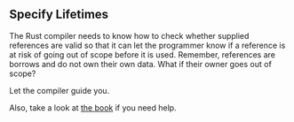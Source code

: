 ## Specify Lifetimes

The Rust compiler needs to know how to check whether supplied references are
valid so that it can let the programmer know if a reference is at risk
of going out of scope before it is used. Remember, references are borrows
and do not own their own data. What if their owner goes out of scope?

<div class="hint">
Let the compiler guide you. 

Also, take a look at [the book](https://doc.rust-lang.org/book/ch10-03-lifetime-syntax.html) if you need help.
</div>